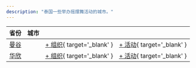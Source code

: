 ```yaml
---
description: "泰国一些举办摇摆舞活动的城市。"
---
```


| 省份 | 城市 | | |
| --- | --- | --- | --- |
| [曼谷](by_city.md#bangkok) | | [+ 组织](https://github.com/swingdance/orgs/issues/new?assignees=&labels=add+org&projects=&template=02-add_entity.yml&title=%5Bth%5D%20%3CName%3E&region=th&province=Bangkok&city=Bangkok){ target='_blank' } | [+ 活动](https://github.com/swingdance/events/issues/new?assignees=&labels=add+event&projects=&template=02-add_entity.yml&title=%5B2024%2Fth%5D%20%3CName%3E&region=th&province=Bangkok&city=Bangkok&org_id=&date_starts=2024-&date_ends=2024-){ target='_blank' } |
| [华欣](by_city.md#hua-hin) | | [+ 组织](https://github.com/swingdance/orgs/issues/new?assignees=&labels=add+org&projects=&template=02-add_entity.yml&title=%5Bth%5D%20%3CName%3E&region=th&province=Hua%20Hin&city=Hua%20Hin){ target='_blank' } | [+ 活动](https://github.com/swingdance/events/issues/new?assignees=&labels=add+event&projects=&template=02-add_entity.yml&title=%5B2024%2Fth%5D%20%3CName%3E&region=th&province=Hua%20Hin&city=Hua%20Hin&org_id=&date_starts=2024-&date_ends=2024-){ target='_blank' } |
